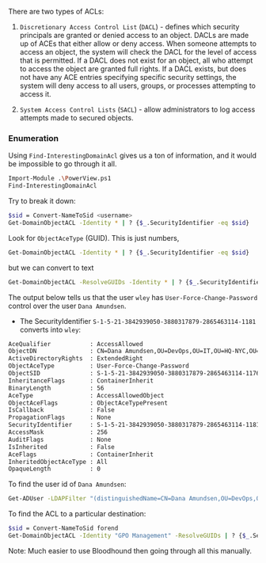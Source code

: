 There are two types of ACLs:

1. `Discretionary Access Control List` (`DACL`) - defines which security principals are granted or denied access to an object. DACLs are made up of ACEs that either allow or deny access. When someone attempts to access an object, the system will check the DACL for the level of access that is permitted. If a DACL does not exist for an object, all who attempt to access the object are granted full rights. If a DACL exists, but does not have any ACE entries specifying specific security settings, the system will deny access to all users, groups, or processes attempting to access it.
    
2. `System Access Control Lists` (`SACL`) - allow administrators to log access attempts made to secured objects.
### Enumeration

Using `Find-InterestingDomainAcl` gives us a ton of information, and it would be impossible to go through it all.

```bash
Import-Module .\PowerView.ps1
Find-InterestingDomainAcl
```

Try to break it down:

```bash
$sid = Convert-NameToSid <username>
Get-DomainObjectACL -Identity * | ? {$_.SecurityIdentifier -eq $sid}
```

Look for `ObjectAceType` (GUID). This is just numbers, 

```bash
Get-DomainObjectACL -Identity * | ? {$_.SecurityIdentifier -eq $sid}
```

but we can convert to text

```bash
Get-DomainObjectACL -ResolveGUIDs -Identity * | ? {$_.SecurityIdentifier -eq $sid}
```

The output below tells us that the user `wley` has `User-Force-Change-Password` control over the user `Dana Amundsen`. 

- The SecurityIdentifier `S-1-5-21-3842939050-3880317879-2865463114-1181` converts into `wley`:

```bash
AceQualifier           : AccessAllowed
ObjectDN               : CN=Dana Amundsen,OU=DevOps,OU=IT,OU=HQ-NYC,OU=Employees,OU=Corp,DC=INLANEFREIGHT,DC=LOCAL
ActiveDirectoryRights  : ExtendedRight
ObjectAceType          : User-Force-Change-Password
ObjectSID              : S-1-5-21-3842939050-3880317879-2865463114-1176
InheritanceFlags       : ContainerInherit
BinaryLength           : 56
AceType                : AccessAllowedObject
ObjectAceFlags         : ObjectAceTypePresent
IsCallback             : False
PropagationFlags       : None
SecurityIdentifier     : S-1-5-21-3842939050-3880317879-2865463114-1181
AccessMask             : 256
AuditFlags             : None
IsInherited            : False
AceFlags               : ContainerInherit
InheritedObjectAceType : All
OpaqueLength           : 0
```

To find the user id of `Dana Amundsen`:

```bash
Get-ADUser -LDAPFilter "(distinguishedName=CN=Dana Amundsen,OU=DevOps,OU=IT,OU=HQ-NYC,OU=Employees,OU=Corp,DC=INLANEFREIGHT,DC=LOCAL)" -Properties sAMAccountName | Select-Object sAMAccountName
```

To find the ACL to a particular destination:

```bash
$sid = Convert-NameToSid forend
Get-DomainObjectACL -Identity "GPO Management" -ResolveGUIDs | ? {$_.SecurityIdentifier -eq $sid}
```

Note: Much easier to use Bloodhound then going through all this manually.

